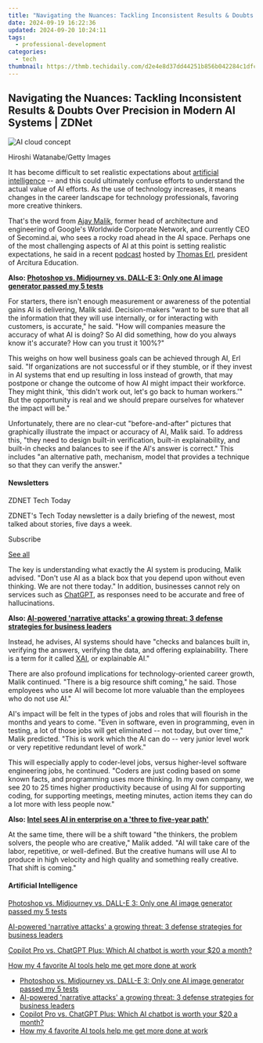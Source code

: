 ```yaml
---
title: "Navigating the Nuances: Tackling Inconsistent Results & Doubts Over Precision in Modern AI Systems | ZDNet"
date: 2024-09-19 16:22:36
updated: 2024-09-20 10:24:11
tags:
  - professional-development
categories:
  - tech
thumbnail: https://thmb.techidaily.com/d2e4e8d37dd44251b856b042284c1dfc0b019c21a2404b925ef4f20286104a39.jpg
---
```


## Navigating the Nuances: Tackling Inconsistent Results & Doubts Over Precision in Modern AI Systems | ZDNet

![AI cloud concept](https://www.zdnet.com/a/img/resize/aecec308878f513aaa9b43ee4e463f8a022a00e6/2024/08/05/9fcf3cdd-3c8e-4fa3-bb27-fba3174eb498/gettyimages-1331744969.jpg?auto=webp&width=1280)

Hiroshi Watanabe/Getty Images

It has become difficult to set realistic expectations about [artificial intelligence](https://www.zdnet.com/article/what-is-ai-heres-everything-you-need-to-know-about-artificial-intelligence/) \-- and this could ultimately confuse efforts to understand the actual value of AI efforts. As the use of technology increases, it means changes in the career landscape for technology professionals, favoring more creative thinkers.

That's the word from [Ajay Malik](https://ajm.ai/about/), former head of architecture and engineering of Google's Worldwide Corporate Network, and currently CEO of Secomind.ai, who sees a rocky road ahead in the AI space. Perhaps one of the most challenging aspects of AI at this point is setting realistic expectations, he said in a recent [podcast](https://www.youtube.com/watch?v=E2xaV7OyEdY) hosted by [Thomas Erl](https://www.thomaserl.com/), president of Arcitura Education. 

**Also: [Photoshop vs. Midjourney vs. DALL-E 3: Only one AI image generator passed my 5 tests](https://www.zdnet.com/article/is-photoshops-new-text-to-image-as-good-as-midjourney-and-dall-e-we-test-it-and-see/)**

For starters, there isn't enough measurement or awareness of the potential gains AI is delivering, Malik said. Decision-makers "want to be sure that all the information that they will use internally, or for interacting with customers, is accurate," he said. "How will companies measure the accuracy of what AI is doing? So AI did something, how do you always know it's accurate? How can you trust it 100%?"

This weighs on how well business goals can be achieved through AI, Erl said. "If organizations are not successful or if they stumble, or if they invest in AI systems that end up resulting in loss instead of growth, that may postpone or change the outcome of how AI might impact their workforce. They might think, 'this didn't work out, let's go back to human workers.'" But the opportunity is real and we should prepare ourselves for whatever the impact will be." 

Unfortunately, there are no clear-cut "before-and-after" pictures that graphically illustrate the impact or accuracy of AI, Malik said. To address this, "they need to design built-in verification, built-in explainability, and built-in checks and balances to see if the AI's answer is correct." This includes "an alternative path, mechanism, model that provides a technique so that they can verify the answer."

#### Newsletters

ZDNET Tech Today

ZDNET's Tech Today newsletter is a daily briefing of the newest, most talked about stories, five days a week.

 Subscribe

[See all](https://www.zdnet.com/newsletters/)

The key is understanding what exactly the AI system is producing, Malik advised. "Don't use AI as a black box that you depend upon without even thinking. We are not there today." In addition, businesses cannot rely on services such as [ChatGPT](https://www.zdnet.com/article/what-is-chatgpt-and-why-does-it-matter-heres-everything-you-need-to-know/), as responses need to be accurate and free of hallucinations. 

**Also: [AI-powered 'narrative attacks' a growing threat: 3 defense strategies for business leaders](https://www.zdnet.com/article/ai-powered-narrative-attacks-a-growing-threat-3-defense-strategies-for-business-leaders/)**

Instead, he advises, AI systems should have "checks and balances built in, verifying the answers, verifying the data, and offering explainability. There is a term for it called [XAI](https://www.ibm.com/topics/explainable-ai.), or explainable AI."

There are also profound implications for technology-oriented career growth, Malik continued. "There is a big resource shift coming," he said. Those employees who use AI will become lot more valuable than the employees who do not use AI."

AI's impact will be felt in the types of jobs and roles that will flourish in the months and years to come. "Even in software, even in programming, even in testing, a lot of those jobs will get eliminated -- not today, but over time," Malik predicted. "This is work which the AI can do -- very junior level work or very repetitive redundant level of work."

This will especially apply to coder-level jobs, versus higher-level software engineering jobs, he continued. "Coders are just coding based on some known facts, and programming uses more thinking. In my own company, we see 20 to 25 times higher productivity because of using AI for supporting coding, for supporting meetings, meeting minutes, action items they can do a lot more with less people now."

**Also: [Intel sees AI in enterprise on a 'three to five-year path'](https://www.zdnet.com/article/intel-sees-ai-in-enterprise-on-a-three-to-five-year-path/)**

At the same time, there will be a shift toward "the thinkers, the problem solvers, the people who are creative," Malik added. "AI will take care of the labor, repetitive, or well-defined. But the creative humans will use AI to produce in high velocity and high quality and something really creative. That shift is coming."

#### Artificial Intelligence

[Photoshop vs. Midjourney vs. DALL-E 3: Only one AI image generator passed my 5 tests](https://www.zdnet.com/article/is-photoshops-new-text-to-image-as-good-as-midjourney-and-dall-e-we-test-it-and-see/ "Photoshop vs. Midjourney vs. DALL-E 3: Only one AI image generator passed my 5 tests")

[AI-powered 'narrative attacks' a growing threat: 3 defense strategies for business leaders](https://www.zdnet.com/article/ai-powered-narrative-attacks-a-growing-threat-3-defense-strategies-for-business-leaders/ "AI-powered 'narrative attacks' a growing threat: 3 defense strategies for business leaders")

[Copilot Pro vs. ChatGPT Plus: Which AI chatbot is worth your $20 a month?](https://www.zdnet.com/article/copilot-pro-vs-chatgpt-plus-which-is-ai-chatbot-is-worth-your-20-a-month/ "Copilot Pro vs. ChatGPT Plus: Which AI chatbot is worth your $20 a month?")

[How my 4 favorite AI tools help me get more done at work](https://www.zdnet.com/article/how-my-4-favorite-ai-tools-help-me-get-more-done-at-work/ "How my 4 favorite AI tools help me get more done at work")

* [Photoshop vs. Midjourney vs. DALL-E 3: Only one AI image generator passed my 5 tests](https://www.zdnet.com/article/is-photoshops-new-text-to-image-as-good-as-midjourney-and-dall-e-we-test-it-and-see/ "Photoshop vs. Midjourney vs. DALL-E 3: Only one AI image generator passed my 5 tests")
* [AI-powered 'narrative attacks' a growing threat: 3 defense strategies for business leaders](https://www.zdnet.com/article/ai-powered-narrative-attacks-a-growing-threat-3-defense-strategies-for-business-leaders/ "AI-powered 'narrative attacks' a growing threat: 3 defense strategies for business leaders")
* [Copilot Pro vs. ChatGPT Plus: Which AI chatbot is worth your $20 a month?](https://www.zdnet.com/article/copilot-pro-vs-chatgpt-plus-which-is-ai-chatbot-is-worth-your-20-a-month/ "Copilot Pro vs. ChatGPT Plus: Which AI chatbot is worth your $20 a month?")
* [How my 4 favorite AI tools help me get more done at work](https://www.zdnet.com/article/how-my-4-favorite-ai-tools-help-me-get-more-done-at-work/ "How my 4 favorite AI tools help me get more done at work")

<ins class="adsbygoogle"
     style="display:block"
     data-ad-format="autorelaxed"
     data-ad-client="ca-pub-7571918770474297"
     data-ad-slot="1223367746"></ins>



<ins class="adsbygoogle"
     style="display:block"
     data-ad-client="ca-pub-7571918770474297"
     data-ad-slot="8358498916"
     data-ad-format="auto"
     data-full-width-responsive="true"></ins>
